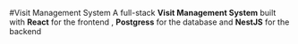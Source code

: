 #Visit Management System
A full-stack **Visit Management System** built with **React** for the frontend , **Postgress** for the database and **NestJS** for the backend
